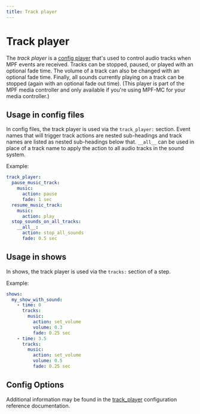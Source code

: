 ```yaml
---
title: Track player
---
```


# Track player


The *track player* is a [config player](index.md)
that's used to control audio tracks when MPF events are received.
Tracks can be stopped, paused, or played with an optional fade time. The
volume of a track can also be changed with an optional fade time.
Finally, all sounds currently playing on a track can be stopped (again
with an optional fade out time). (This player is part of the MPF media
controller and only available if you're using MPF-MC for your media
controller.)

## Usage in config files

In config files, the track player is used via the `track_player:`
section. Event names that will trigger track actions are nested
sub-headings and track names are listed as nested sub-headings below
that. `__all__` can be used in place of a track name to apply the action
to all audio tracks in the sound system.

Example:

``` yaml
track_player:
  pause_music_track:
    music:
      action: pause
      fade: 1 sec
  resume_music_track:
    music:
      action: play
  stop_sounds_on_all_tracks:
    __all__:
      action: stop_all_sounds
      fade: 0.5 sec
```

## Usage in shows

In shows, the track player is used via the `tracks:` section of a step.

Example:

``` yaml
shows:
  my_show_with_sound:
    - time: 0
      tracks:
        music:
          action: set_volume
          volume: 0.3
          fade: 0.25 sec
    - time: 3.5
      tracks:
        music:
          action: set_volume
          volume: 0.5
          fade: 0.25 sec
```

## Config Options

Additional information may be found in the [track_player](../config/track_player.md)
configuration reference documentation.
